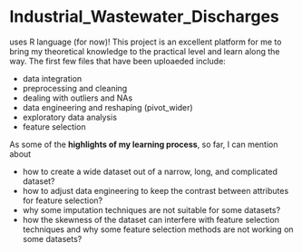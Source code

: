 # Industrial_Wastewater_Discharges 
uses R language (for now)!
This project is an excellent platform for me to bring my theoretical knowledge to the practical level and learn along the way.
The first few files that have been uploaeded include:
- data integration
- preprocessing and cleaning
- dealing with outliers and NAs
-  data engineering and reshaping (pivot_wider)
- exploratory data analysis
-  feature selection

As some of the **highlights of my learning process**, so far, I can mention about 
- how to create a wide dataset out of a narrow, long, and complicated dataset?
- how to adjust data engineering to keep the contrast between attributes for feature selection?
- why some imputation techniques are not suitable for some datasets?
- how the skewness of the dataset can interfere with feature selection techniques and why some feature selection methods are not working on some datasets? 

